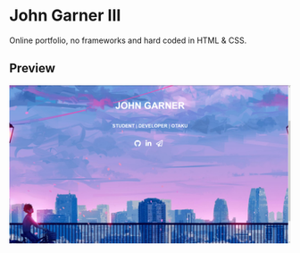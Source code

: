 # John Garner III
Online portfolio, no frameworks and hard coded in HTML & CSS.

## Preview
![](other/preview.png)
